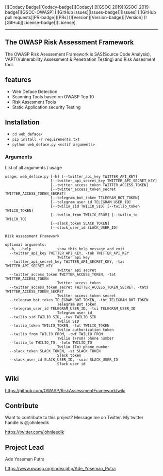 
[![Codacy Badge][Codacy-badge]][Codacy]
[![GSOC 2019][GSOC-2019-badge]][GSOC-OWASP]
[![GitHub issues][Issues-badge]][Issues]
[![GitHub pull requests][PR-badge]][PRs]
[![Version][Version-badge]][Version]
[![GitHub][License-badge]][License]

____


## The OWASP Risk Assessment Framework 

The OWASP Risk Asessement Framework is SAS(Source Code Analysis), VAPT(Vulnerability Assessment & Penetration Testing) and Risk Assesment tool. 

## features
-   Web Deface Detection 
-   Scanning Tools based on OWASP Top 10
-   Risk Assesment Tools
-   Static Application security Testing 

## Installation
-   `cd web_deface/`
-   `pip install -r requirements.txt`
-   `python web_deface.py <notif arguments>`

### Arguments

List of all arguments / usage
```arguments
usage: web_deface.py [-h] [--twitter_api_key TWITTER_API_KEY]
                     [--twitter_api_secret_key TWITTER_API_SECRET_KEY]
                     [--twitter_access_token TWITTER_ACCESS_TOKEN]
                     [--twitter_access_token_secret TWITTER_ACCESS_TOKEN_SECRET]
                     [--telegram_bot_token TELEGRAM_BOT_TOKEN]
                     [--telegram_user_id TELEGRAM_USER_ID]
                     [--twilio_sid TWILIO_SID] [--twilio_token TWILIO_TOKEN]
                     [--twilio_from TWILIO_FROM] [--twilio_to TWILIO_TO]
                     [--slack_token SLACK_TOKEN]
                     [--slack_user_id SLACK_USER_ID]

Risk Assessment Framework

optional arguments:
  -h, --help            show this help message and exit
  --twitter_api_key TWITTER_API_KEY, -tak TWITTER_API_KEY
                        Twitter api key
  --twitter_api_secret_key TWITTER_API_SECRET_KEY, -tas TWITTER_API_SECRET_KEY
                        Twitter api secret
  --twitter_access_token TWITTER_ACCESS_TOKEN, -tat TWITTER_ACCESS_TOKEN
                        Twitter access token
  --twitter_access_token_secret TWITTER_ACCESS_TOKEN_SECRET, -tats TWITTER_ACCESS_TOKEN_SECRET
                        Twitter access token secret
  --telegram_bot_token TELEGRAM_BOT_TOKEN, -tbt TELEGRAM_BOT_TOKEN
                        Telegram Bot Token
  --telegram_user_id TELEGRAM_USER_ID, -tui TELEGRAM_USER_ID
                        Telegram user id
  --twilio_sid TWILIO_SID, -tws TWILIO_SID
                        Twilio SID
  --twilio_token TWILIO_TOKEN, -twt TWILIO_TOKEN
                        Twilio authorization token
  --twilio_from TWILIO_FROM, -twf TWILIO_FROM
                        Twilio (From) phone number
  --twilio_to TWILIO_TO, -twto TWILIO_TO
                        Twilio (To) phone number
  --slack_token SLACK_TOKEN, -st SLACK_TOKEN
                        Slack token
  --slack_user_id SLACK_USER_ID, -suid SLACK_USER_ID
                        Slack user id
```


## Wiki
https://github.com/OWASP/RiskAssessmentFramework/wiki

## Contribute
Want to contribute to this project? Message me on Twitter.
My twitter handle is @johnleedik 


https://twitter.com/johnleedik
 
## Project Lead

Ade Yoseman Putra

https://www.owasp.org/index.php/Ade_Yoseman_Putra
